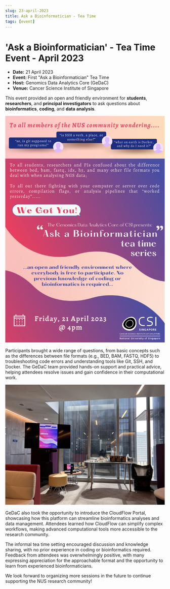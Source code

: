 ```yaml
---
slug: 23-april-2023
title: Ask a Bioinformatician - Tea Time  
tags: [event]
---
```


# 'Ask a Bioinformatician' - Tea Time Event - April 2023

- **Date:** 21 April 2023  
- **Event:** First "Ask a Bioinformatician" Tea Time  
- **Host:** Genomics Data Analytics Core (GeDaC)  
- **Venue:** Cancer Science Institute of Singapore  

This event provided an open and friendly environment for **students**, **researchers**, and **principal investigators** to ask questions about **bioinformatics**, **coding**, and **data analysis**.

![Ask a Bioinformatician Tea Time Poster](./assets/2023-04-21-poster.png)

Participants brought a wide range of questions, from basic concepts such as the differences between file formats (e.g., BED, BAM, FASTQ, HDF5) to troubleshooting code errors and understanding tools like Git, SSH, and Docker. The GeDaC team provided hands-on support and practical advice, helping attendees resolve issues and gain confidence in their computational work.

![Ask a Bioinformatician Tea Time Venue](./assets/2023_teatime_venue.jpeg)

GeDaC also took the opportunity to introduce the CloudFlow Portal, showcasing how this platform can streamline bioinformatics analyses and data management. Attendees learned how CloudFlow can simplify complex workflows, making advanced computational tools more accessible to the research community.


The informal tea time setting encouraged discussion and knowledge sharing, with no prior experience in coding or bioinformatics required. Feedback from attendees was overwhelmingly positive, with many expressing appreciation for the approachable format and the opportunity to learn from experienced bioinformaticians.

We look forward to organizing more sessions in the future to continue supporting the NUS research community!
